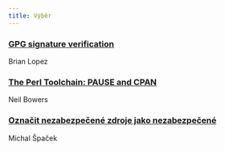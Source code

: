```yaml
---
title: Výběr
---
```


### [GPG signature verification](https://github.com/blog/2144-gpg-signature-verification)
Brian Lopez

### [The Perl Toolchain: PAUSE and CPAN](http://blogs.perl.org/users/neilb/2016/04/the-perl-toolchain-pause-and-cpan.html)
Neil Bowers

### [Označit nezabezpečené zdroje jako nezabezpečené](https://twitter.com/spazef0rze/status/717418886929510400)
Michal Špaček
